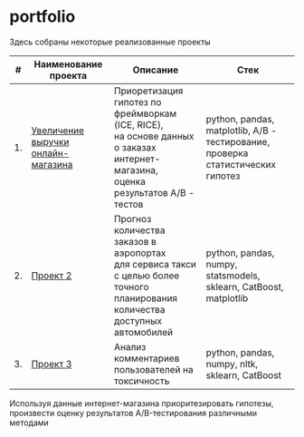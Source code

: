 # portfolio


Здесь собраны некоторые реализованные проекты

| #    | Наименование проекта                | Описание                                                     | Стек                                                         |
| ---- | ------------------------------------------------------------ | ------------------------------------------------------------ | ------------------------------------------------------------ |
| 1.   | [Увеличение выручки онлайн-магазина](https://github.com/aq2003/Portfolio/tree/main/Gold%20Recovery) | Приоретизация гипотез по фреймворкам (ICE, RICE), <br/> на основе данных о заказах интернет-магазина, <br/> оценка результатов A/B - тестов | python, pandas, matplotlib, A/B - тестирование, проверка статистических гипотез       |
| 2.   | [Проект 2](https://github.com/aq2003/Portfolio/tree/main/Taxi%20Service) | Прогноз количества заказов в аэропортах <br/>для сервиса такси с целью более точного планирования количества доступных <br/>автомобилей | python, pandas, numpy, statsmodels, sklearn, CatBoost, matplotlib |
| 3.   | [Проект 3](https://github.com/aq2003/Portfolio/tree/main/Analyzing%20Texts) | Анализ комментариев пользователей на токсичность             | python, pandas, numpy, nltk, sklearn, CatBoost |

Используя данные интернет-магазина приоритезировать гипотезы, произвести оценку результатов A/B-тестирования различными методами
